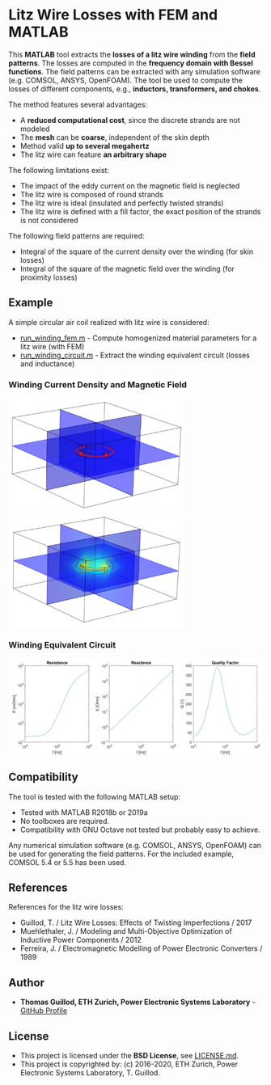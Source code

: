 # Litz Wire Losses with FEM and MATLAB

This **MATLAB** tool extracts the **losses of a litz wire winding** from the **field patterns**.
The losses are computed in the **frequency domain with Bessel functions**.
The field patterns can be extracted with any simulation software (e.g. COMSOL, ANSYS, OpenFOAM).
The tool be used to compute the losses of different components, e.g., **inductors, transformers, and chokes**.

The method features several advantages:
* A **reduced computational cost**, since the discrete strands are not modeled
* The **mesh** can be **coarse**, independent of the skin depth
* Method valid **up to several megahertz**
* The litz wire can feature **an arbitrary shape**

The following limitations exist:
* The impact of the eddy current on the magnetic field is neglected
* The litz wire is composed of round strands
* The litz wire is ideal (insulated and perfectly twisted strands)
* The litz wire is defined with a fill factor, the exact position of the strands is not considered

The following field patterns are required:
* Integral of the square of the current density over the winding (for skin losses)
* Integral of the square of the magnetic field over the winding (for proximity losses)

## Example

A simple circular air coil realized with litz wire is considered:
* [run_winding_fem.m](run_winding_fem.m) - Compute homogenized material parameters for a litz wire (with FEM)
* [run_winding_circuit.m](run_winding_circuit.m) - Extract the winding equivalent circuit (losses and inductance)

### Winding Current Density and Magnetic Field

<p float="middle">
    <img src="readme_img/fem_current.png" width="350">
    <img src="readme_img/fem_field.png" width="350">
</p>

### Winding Equivalent Circuit

<p float="middle">
    <img src="readme_img/circuit.png" width="700">
</p>

## Compatibility

The tool is tested with the following MATLAB setup:
* Tested with MATLAB R2018b or 2019a
* No toolboxes are required.
* Compatibility with GNU Octave not tested but probably easy to achieve.

Any numerical simulation software (e.g. COMSOL, ANSYS, OpenFOAM) can be used for generating the field patterns.
For the included example, COMSOL 5.4 or 5.5 has been used.

## References

References for the litz wire losses:
* Guillod, T. / Litz Wire Losses: Effects of Twisting Imperfections / 2017
* Muehlethaler, J. / Modeling and Multi-Objective Optimization of Inductive Power Components / 2012
* Ferreira, J. / Electromagnetic Modelling of Power Electronic Converters / 1989

## Author

* **Thomas Guillod, ETH Zurich, Power Electronic Systems Laboratory** - [GitHub Profile](https://github.com/otvam)

## License

* This project is licensed under the **BSD License**, see [LICENSE.md](LICENSE.md).
* This project is copyrighted by: (c) 2016-2020, ETH Zurich, Power Electronic Systems Laboratory, T. Guillod.

